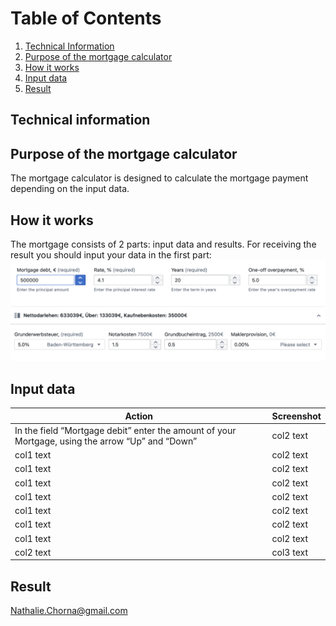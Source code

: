 # Table of Contents
1. [Technical Information](#Technical-Information)
2. [Purpose of the mortgage calculator](#Purpose-of-the-mortgage-calculator)
2. [How it works](#How-it-works)
3. [Input data](#Input-data)
4. [Result](#Result) 

## Technical information

## Purpose of the mortgage calculator
The mortgage calculator is designed to calculate the mortgage payment depending on the input data.  

## How it works
The mortgage consists of 2 parts: input data and results. For receiving the result you should input your data in the first part:
![An Image](images/input_data_mc.png)
## Input data
| **Action** | **Screenshot** |
--- | --- 
| In the field “Mortgage debit” enter the amount of your Mortgage, using the arrow “Up” and “Down” | col2 text | 
| col1 text | col2 text | 
| col1 text | col2 text | 
| col1 text | col2 text |
| col1 text | col2 text | 
| col1 text | col2 text | 
| col1 text | col2 text | 
| col1 text | col2 text | 
| col2 text | col3 text | 



## Result  
[Nathalie.Chorna@gmail.com](mailto:Nathalie.Chorna@gmail.com)

